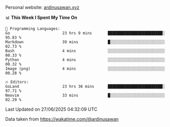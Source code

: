 Personal website: [ardinusawan.xyz](https://ardinusawan.xyz)

<!--START_SECTION:waka-->
📊 **This Week I Spent My Time On** 

```text
💬 Programming Languages: 
Go                       23 hrs 9 mins       ████████████████████████░   95.83 % 
Markdown                 39 mins             █░░░░░░░░░░░░░░░░░░░░░░░░   02.73 % 
Bash                     4 mins              ░░░░░░░░░░░░░░░░░░░░░░░░░   00.33 % 
Python                   4 mins              ░░░░░░░░░░░░░░░░░░░░░░░░░   00.32 % 
Image (png)              4 mins              ░░░░░░░░░░░░░░░░░░░░░░░░░   00.28 % 

🔥 Editors: 
GoLand                   23 hrs 36 mins      ████████████████████████░   97.71 % 
Neovim                   33 mins             █░░░░░░░░░░░░░░░░░░░░░░░░   02.29 % 
```


 Last Updated on 27/06/2025 04:32:09 UTC
<!--END_SECTION:waka-->
Data taken from https://wakatime.com/@ardinusawan
